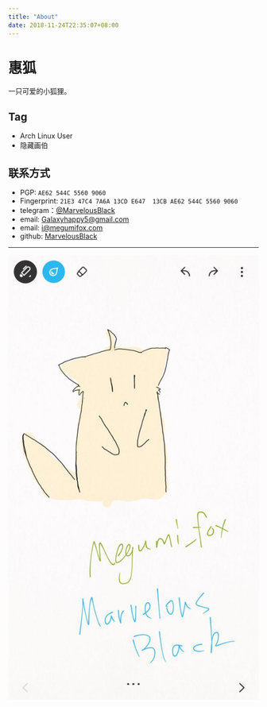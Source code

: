 ```yaml
---
title: "About"
date: 2018-11-24T22:35:07+08:00
---
```

# 惠狐  
一只可爱的小狐狸。  

## Tag
- Arch Linux User
- 隐藏画伯

## 联系方式 
- PGP: `AE62 544C 5560 9060`
- Fingerprint: `21E3 47C4 7A6A 13CD E647  13CB AE62 544C 5560 9060`
- telegram：[@MarvelousBlack](https://t.me/MarvelousBlack)
- email: Galaxyhappy5@gmail.com
- email: i@megumifox.com
- github: [MarvelousBlack](https://github.com/MarvelousBlack)

* * * 
![pic](/public/pic/photo0.jpg)

